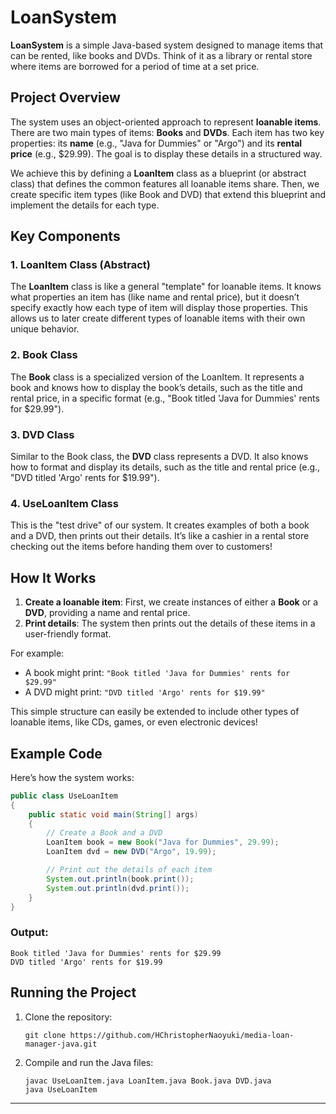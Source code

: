# LoanSystem

**LoanSystem** is a simple Java-based system designed to manage items that can be rented, like books and DVDs. Think of it as a library or rental store where items are borrowed for a period of time at a set price.

## Project Overview

The system uses an object-oriented approach to represent **loanable items**. There are two main types of items: **Books** and **DVDs**. Each item has two key properties: its **name** (e.g., "Java for Dummies" or "Argo") and its **rental price** (e.g., $29.99). The goal is to display these details in a structured way.

We achieve this by defining a **LoanItem** class as a blueprint (or abstract class) that defines the common features all loanable items share. Then, we create specific item types (like Book and DVD) that extend this blueprint and implement the details for each type.

## Key Components

### 1. **LoanItem Class (Abstract)**

The **LoanItem** class is like a general "template" for loanable items. It knows what properties an item has (like name and rental price), but it doesn’t specify exactly how each type of item will display those properties. This allows us to later create different types of loanable items with their own unique behavior.

### 2. **Book Class**

The **Book** class is a specialized version of the LoanItem. It represents a book and knows how to display the book’s details, such as the title and rental price, in a specific format (e.g., "Book titled 'Java for Dummies' rents for $29.99").

### 3. **DVD Class**

Similar to the Book class, the **DVD** class represents a DVD. It also knows how to format and display its details, such as the title and rental price (e.g., "DVD titled 'Argo' rents for $19.99").

### 4. **UseLoanItem Class**

This is the "test drive" of our system. It creates examples of both a book and a DVD, then prints out their details. It’s like a cashier in a rental store checking out the items before handing them over to customers!

## How It Works

1. **Create a loanable item**: First, we create instances of either a **Book** or a **DVD**, providing a name and rental price.
2. **Print details**: The system then prints out the details of these items in a user-friendly format.

For example:
- A book might print: `"Book titled 'Java for Dummies' rents for $29.99"`
- A DVD might print: `"DVD titled 'Argo' rents for $19.99"`

This simple structure can easily be extended to include other types of loanable items, like CDs, games, or even electronic devices!

## Example Code

Here’s how the system works:

```java
public class UseLoanItem
{
    public static void main(String[] args)
    {
        // Create a Book and a DVD
        LoanItem book = new Book("Java for Dummies", 29.99);
        LoanItem dvd = new DVD("Argo", 19.99);

        // Print out the details of each item
        System.out.println(book.print());
        System.out.println(dvd.print());
    }
}
```

### Output:
```
Book titled 'Java for Dummies' rents for $29.99
DVD titled 'Argo' rents for $19.99
```

## Running the Project

1. Clone the repository:  
   ```
   git clone https://github.com/HChristopherNaoyuki/media-loan-manager-java.git
   ```
   
2. Compile and run the Java files:  
   ```
   javac UseLoanItem.java LoanItem.java Book.java DVD.java
   java UseLoanItem
   ```

---
